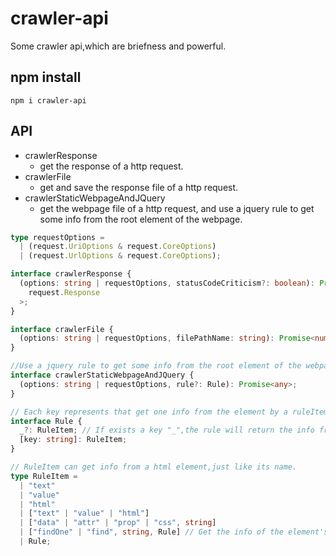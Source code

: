 # crawler-api

Some crawler api,which are briefness and powerful.

## npm install

```shell
npm i crawler-api
```

## API

- crawlerResponse
  - get the response of a http request.
- crawlerFile
  - get and save the response file of a http request.
- crawlerStaticWebpageAndJQuery
  - get the webpage file of a http request, and use a jquery rule to get some info from the root element of the webpage.

```typescript
type requestOptions =
  | (request.UriOptions & request.CoreOptions)
  | (request.UrlOptions & request.CoreOptions);

interface crawlerResponse {
  (options: string | requestOptions, statusCodeCriticism?: boolean): Promise<
    request.Response
  >;
}

interface crawlerFile {
  (options: string | requestOptions, filePathName: string): Promise<number>; // The number is file size of bytes.
}

//Use a jquery rule to get some info from the root element of the webpage.
interface crawlerStaticWebpageAndJQuery {
  (options: string | requestOptions, rule?: Rule): Promise<any>;
}

// Each key represents that get one info from the element by a ruleItem.The rule will return a object merge these info at info's keys.
interface Rule {
  _?: RuleItem; // If exists a key "_",the rule will return the info from the element by the "_" key's ruleItem.
  [key: string]: RuleItem;
}

// RuleItem can get info from a html element,just like its name.
type RuleItem =
  | "text"
  | "value"
  | "html"
  | ["text" | "value" | "html"]
  | ["data" | "attr" | "prop" | "css", string]
  | ["findOne" | "find", string, Rule] // Get the info of the element's children elements；the string param is selector,example ".test","#app".
  | Rule;
```
